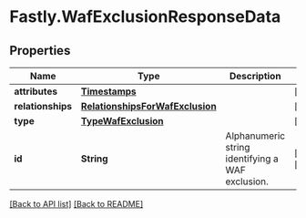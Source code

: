 # Fastly.WafExclusionResponseData

## Properties

Name | Type | Description | Notes
------------ | ------------- | ------------- | -------------
**attributes** | [**Timestamps**](Timestamps.md) |  | [optional] 
**relationships** | [**RelationshipsForWafExclusion**](RelationshipsForWafExclusion.md) |  | [optional] 
**type** | [**TypeWafExclusion**](TypeWafExclusion.md) |  | [optional] 
**id** | **String** | Alphanumeric string identifying a WAF exclusion. | [optional] [readonly] 



[[Back to API list]](../../README.md#endpoints) [[Back to README]](../../README.md)
